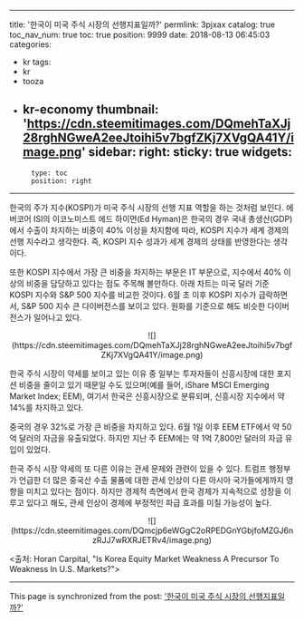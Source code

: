
---
title: '한국이 미국 주식 시장의 선행지표일까?'
permlink: 3pjxax
catalog: true
toc_nav_num: true
toc: true
position: 9999
date: 2018-08-13 06:45:03
categories:
- kr
tags:
- kr
- tooza
- kr-economy
thumbnail: 'https://cdn.steemitimages.com/DQmehTaXJj28rghNGweA2eeJtoihi5v7bgfZKj7XVgQA41Y/image.png'
sidebar:
    right:
        sticky: true
widgets:
    -
        type: toc
        position: right
---


한국의 주가 지수(KOSPI)가 미국 주식 시장의 선행 지표 역할을 하는 것처럼 보인다. 에버코어 ISI의 이코노미스트 에드 하이먼(Ed Hyman)은 한국의 경우 국내 총생산(GDP)에서 수출이 차지하는 비중이 40% 이상을 차지함에 따라, KOSPI 지수가 세계 경제의 선행 지수라고 생각한다. 즉, KOSPI 지수 성과가 세계 경제의 상태를 반영한다는 생각이다.  

또한 KOSPI 지수에서 가장 큰 비중을 차지하는 부문은 IT 부문으로, 지수에서 40% 이상의 비중을 담당하고 있다는 점도 주목해 볼만하다. 아래 차트는 미국 달러 기준 KOSPI 지수와 S&P 500 지수를 비교한 것이다. 6월 초 이후 KOSPI 지수가 급락하면서, S&P 500 지수 큰 다이버전스를 보이고 있다.  원화를 기준으로 해도 비슷한 다이버전스가 일어나고 있다.  

<center>
![](https://cdn.steemitimages.com/DQmehTaXJj28rghNGweA2eeJtoihi5v7bgfZKj7XVgQA41Y/image.png)
</center>

한국 주식 시장이 약세를 보이고 있는 이유 중 일부는 투자자들이 신흥시장에 대한 포지션 비중을 줄이고 있기 때문일 수도 있으며(예를 들어, iShare MSCI Emerging Market Index; EEM), 여기서 한국은 신흥시장으로 분류되며, 신흥시장 지수에서 약 14%를 차지하고 있다.  

중국의 경우 32%로 가장 큰 비중을 차지하고 있다. 6월 1일 이후 EEM ETF에서 약 50 억 달러의 자금을 유출되었다. 하지만 지난 주 EEM에는 약 1억 7,800만 달러의 자금 유입이 있었다. 

한국 주식 시장 약세의 또 다른 이유는 관세 문제와 관련이 있을 수 있다. 트럼프 행정부가 언급한 더 많은 중국산 수출 물품에 대한 관세 인상이 다른 아시아 국가들에게까지 영향을 미치고 있다는 점이다. 하지만 경제적 측면에서 한국 경제가 지속적으로 성장을 이루고 있다고 해도, 관세 인상이 경제에 부정적인 파급 효과를 미칠 가능성이 높다.  

<center>
![](https://cdn.steemitimages.com/DQmcjp6eWGgC2oRPEDGnYGbjfoMZGJ6nzRJJ7wRXRJETRv4/image.png)
</center>

<출처: Horan Carpital, "Is Korea Equity Market Weakness A Precursor To Weakness In U.S. Markets?">

- - -

This page is synchronized from the post: ['한국이 미국 주식 시장의 선행지표일까?'](https://steemit.com/@pius.pius/3pjxax)
